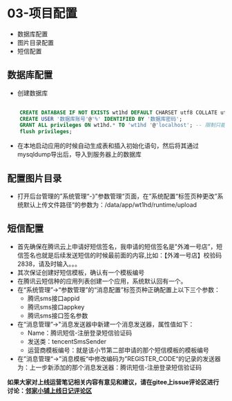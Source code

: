 # 03-项目配置
- 数据库配置
- 图片目录配置
- 短信配置

## 数据库配置
- 创建数据库
```sql
   
    CREATE DATABASE IF NOT EXISTS wt1hd DEFAULT CHARSET utf8 COLLATE utf8_general_ci; 
    CREATE USER '数据库账号'@'%' IDENTIFIED BY '数据库密码';
    GRANT ALL privileges ON wt1hd.* TO 'wt1hd '@'localhost'; -- 限制只能本机访问
    flush privileges;
```
- 在本地启动应用的时候自动生成表和插入初始化语句，然后将其通过mysqldump导出后，导入到服务器上的数据库

## 配置图片目录
- 打开后台管理的”系统管理“-》”参数管理“页面，在”系统配置“标签页种更改”系统默认上传文件路径“的参数为：/data/app/wt1hd/runtime/upload

## 短信配置
- 首先确保在腾讯云上申请好短信签名，我申请的短信签名是"外滩一号店”，短信签名也就是后续发送短信的时候最前面的内容,比如：【外滩一号店】校验码2838，请及时输入。。。
- 其次保证创建好短信模板，确认有一个模板编号
- 在腾讯云短信种的应用列表创建一个应用，系统默认回有一个。
- 在“系统管理”->“参数管理”的“消息配置”标签页种正确配置上以下三个参数：
    - 腾讯sms接口appid
    - 腾讯sms接口appkey
    - 腾讯sms接口签名参数
- 在“消息管理”->"消息发送器中新建一个消息发送器，属性值如下：
    - Name：腾讯短信-注册登录短信验证码
    - 发送类：tencentSmsSender
    - 运营商模板编号：就是该小节第二部申请的那个短信模板的模板编号
- 在”消息管理“->”消息模板“中修改编码为”REGISTER_CODE“的记录的发送器为：上一步新添加的那个消息发送器：腾讯短信-注册登录短信验证码


    
 **如果大家对上线运营笔记相关内容有意见和建议，请在gitee上issue评论区进行讨论：[邻家小铺上线日记评论区](https://gitee.com/microapp/diploma/issues/I1H4V3)**
